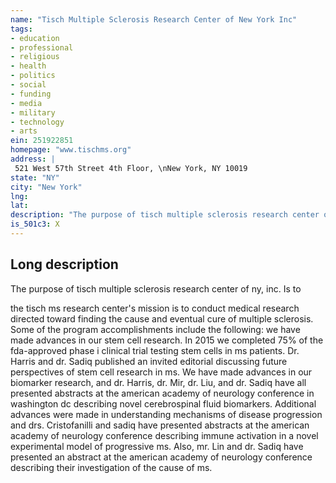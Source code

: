 ```yaml
---
name: "Tisch Multiple Sclerosis Research Center of New York Inc"
tags:
- education
- professional
- religious
- health
- politics
- social
- funding
- media
- military
- technology
- arts
ein: 251922851
homepage: "www.tischms.org"
address: |
 521 West 57th Street 4th Floor, \nNew York, NY 10019
state: "NY"
city: "New York"
lng: 
lat: 
description: "The purpose of tisch multiple sclerosis research center of ny, inc. Is to conduct medical research directed toward finding the cause and eventual cure of multiple sclerosis. "
is_501c3: X
---
```


## Long description

The purpose of tisch multiple sclerosis research center of ny, inc. Is to
  
  the tisch ms research center's mission is to conduct medical research directed toward finding the cause and eventual cure of multiple sclerosis. Some of the program accomplishments include the following: we have made advances in our stem cell research. In 2015 we completed 75% of the fda-approved phase i clinical trial testing stem cells in ms patients. Dr. Harris and dr. Sadiq published an invited editorial discussing future perspectives of stem cell research in ms. We have made advances in our biomarker research, and dr. Harris, dr. Mir, dr. Liu, and dr. Sadiq have all presented abstracts at the american academy of neurology conference in washington dc describing novel cerebrospinal fluid biomarkers. Additional advances were made in understanding mechanisms of disease progression and drs. Cristofanilli and sadiq have presented abstracts at the american academy of neurology conference describing immune activation in a novel experimental model of progressive ms. Also, mr. Lin and dr. Sadiq have presented an abstract at the american academy of neurology conference describing their investigation of the cause of ms. 
